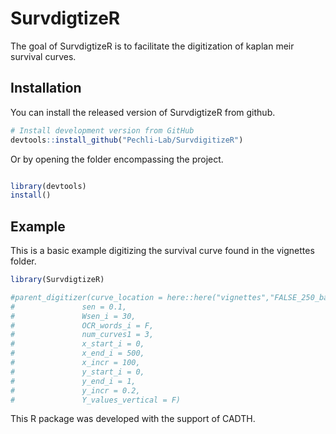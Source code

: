 
# SurvdigtizeR

<!-- badges: start -->
<!-- badges: end -->

The goal of SurvdigtizeR is to facilitate the digitization of kaplan meir survival curves.

## Installation

You can install the released version of SurvdigtizeR from github.

``` r
# Install development version from GitHub
devtools::install_github("Pechli-Lab/SurvdigitizeR")
```

Or by opening the folder encompassing the project. 

``` r

library(devtools)
install()

```

## Example

This is a basic example digitizing the survival curve found in the vignettes folder.

``` r
library(SurvdigtizeR)

#parent_digitizer(curve_location = here::here("vignettes","FALSE_250_base_3.jpeg"),
#               sen = 0.1,
#               Wsen_i = 30,
#               OCR_words_i = F,
#               num_curves1 = 3,
#               x_start_i = 0,
#               x_end_i = 500,
#               x_incr = 100,
#               y_start_i = 0,
#               y_end_i = 1,
#               y_incr = 0.2,
#               Y_values_vertical = F)
```

This R package was developed with the support of CADTH. 
